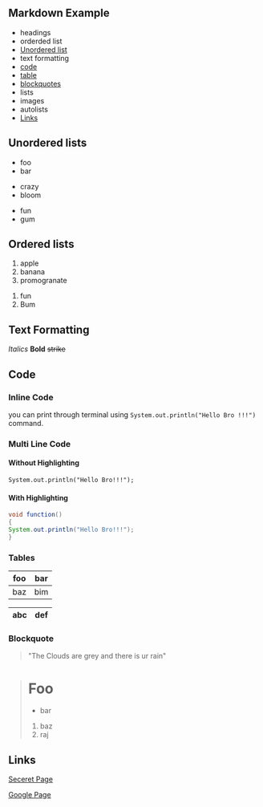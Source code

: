 ## Markdown Example

- headings
- orderded list
- [Unordered list](#unordered-lists)
- text formatting
- [code](#code)
- [table](#tables)
- [blockquotes](#blockquote)
- lists
- images
- autolists
- [Links](#links)

## Unordered lists

- foo
- bar
+ crazy
+ bloom
- fun
- gum

## Ordered lists

1. apple
1. banana
2. promogranate
1) fun
2) Bum


## Text Formatting

*Italics*
**Bold**
~~strike~~

## Code

### Inline Code

you can print through terminal using `System.out.println("Hello Bro !!!")` command.

### Multi Line Code

#### Without Highlighting
```
System.out.println("Hello Bro!!!");
```
#### With Highlighting
```java
void function()
{
System.out.println("Hello Bro!!!");
}
```

### Tables
| foo | bar |
| --- | --- |
| baz | bim |

| abc | def |
| --- | --- |


### Blockquote

> "The Clouds are grey and there is ur rain"

> # Foo
> - bar
> 1. baz
>2. raj

## Links
[Seceret Page](Secret.md)

[Google Page](https://www.google.com)